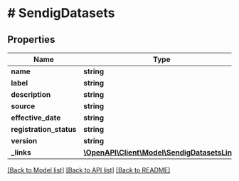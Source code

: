 # # SendigDatasets

## Properties

Name | Type | Description | Notes
------------ | ------------- | ------------- | -------------
**name** | **string** |  | [optional]
**label** | **string** |  | [optional]
**description** | **string** |  | [optional]
**source** | **string** |  | [optional]
**effective_date** | **string** |  | [optional]
**registration_status** | **string** |  | [optional]
**version** | **string** |  | [optional]
**_links** | [**\OpenAPI\Client\Model\SendigDatasetsLinks**](SendigDatasetsLinks.md) |  | [optional]

[[Back to Model list]](../../README.md#models) [[Back to API list]](../../README.md#endpoints) [[Back to README]](../../README.md)
